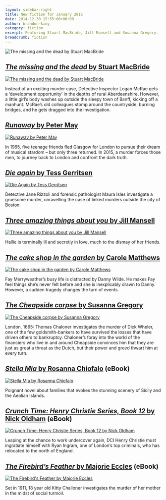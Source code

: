 ```yaml
---
layout: sidebar-right
title: New fiction for January 2015
date: 2014-12-30 15:55:00+00:00
author: brandon-king
category: fiction
excerpt: Featuring Stuart MacBride, Jill Mansell and Susanna Gregory.
breadcrumb: fiction
---
```

![The missing and the dead</cite> by Stuart MacBride](/images/featured/featured-stuart-macbride.jpg)

## [<cite>The missing and the dead</cite> by Stuart MacBride](http://suffolk.spydus.co.uk/cgi-bin/spydus.exe/ENQ/OPAC/BIBENQ/12841568?QRY=CTIBIB%3C%20IRN(45624738)&QRYTEXT=The%20missing%20and%20the%20dead)

[![The missing and the dead by Stuart MacBride](/images/article/the-missing-and-the-dead.jpg)](http://suffolk.spydus.co.uk/cgi-bin/spydus.exe/ENQ/OPAC/BIBENQ/12841568?QRY=CTIBIB%3C%20IRN(45624738)&QRYTEXT=The%20missing%20and%20the%20dead)

Instead of an exciting murder case, Detective Inspector Logan McRae gets a &#8216;development opportunity&#8217; in the depths of rural Aberdeenshire. However, a little girl&#8217;s body washes up outside the sleepy town of Banff, kicking off a manhunt. McRae&#8217;s old colleagues stomp around the countryside, burning bridges, and he gets dragged into the investigation.

## [<cite>Runaway</cite> by Peter May](http://suffolk.spydus.co.uk/cgi-bin/spydus.exe/ENQ/OPAC/BIBENQ/12843450?QRY=CTIBIB%3C%20IRN(185064)&QRYTEXT=Runaway)

[![Runaway by Peter May](/images/article/runaway.jpg)](http://suffolk.spydus.co.uk/cgi-bin/spydus.exe/ENQ/OPAC/BIBENQ/12843450?QRY=CTIBIB%3C%20IRN(185064)&QRYTEXT=Runaway)

In 1965, five teenage friends fled Glasgow for London to pursue their dream of musical stardom &#8211; but only three returned. In 2015, a murder forces those men, to journey back to London and confront the dark truth.

## [<cite>Die again</cite> by Tess Gerritsen](http://suffolk.spydus.co.uk/cgi-bin/spydus.exe/ENQ/OPAC/BIBENQ/12844962?QRY=CTIBIB%3C%20IRN(44635290)&QRYTEXT=Die%20again)

[![Die Again by Tess Gerritsen](/images/article/die-again.jpg)](http://suffolk.spydus.co.uk/cgi-bin/spydus.exe/ENQ/OPAC/BIBENQ/12844962?QRY=CTIBIB%3C%20IRN(44635290)&QRYTEXT=Die%20again)

Detective Jane Rizzoli and forensic pathologist Maura Isles investigate a gruesome murder, unravelling the case of linked murders outside the city of Boston.

## [<cite>Three amazing things about you</cite> by Jill Mansell](http://suffolk.spydus.co.uk/cgi-bin/spydus.exe/ENQ/OPAC/BIBENQ/12846234?QRY=CTIBIB%3C%20IRN(44256371)&QRYTEXT=Three%20amazing%20things%20about%20you)

[![Three amazing things about you by Jill Mansell](/images/article/three-amazing-things-about-you.jpg)](http://suffolk.spydus.co.uk/cgi-bin/spydus.exe/ENQ/OPAC/BIBENQ/12846234?QRY=CTIBIB%3C%20IRN(44256371)&QRYTEXT=Three%20amazing%20things%20about%20you)

Hallie is terminally ill and secretly in love, much to the dismay of her friends.

## [<cite>The cake shop in the garden</cite> by Carole Matthews](http://suffolk.spydus.co.uk/cgi-bin/spydus.exe/ENQ/OPAC/BIBENQ/12847463?QRY=CTIBIB%3C%20IRN(572880)&QRYTEXT=The%20cake%20shop%20in%20the%20garden)

[![The cake shop in the garden by Carole Matthews](/images/article/the-cake-shop-in-the-garden.jpg)](http://suffolk.spydus.co.uk/cgi-bin/spydus.exe/ENQ/OPAC/BIBENQ/12847463?QRY=CTIBIB%3C%20IRN(572880)&QRYTEXT=The%20cake%20shop%20in%20the%20garden)

Fay Merryweather&#8217;s busy life is distracted by Danny Wilde. He makes Fay feel things she&#8217;s never felt before and she is inexplicably drawn to Danny. However, a sudden tragedy changes the turn of events.

## [<cite>The Cheapside corpse</cite> by Susanna Gregory](http://suffolk.spydus.co.uk/cgi-bin/spydus.exe/ENQ/OPAC/BIBENQ/12848627?QRY=CTIBIB%3C%20IRN(44255367)&QRYTEXT=The%20Cheapside%20corpse)

[![The Cheapside corpse by Susanna Gregory](/images/article/the-cheapside-corpse.jpg)](http://suffolk.spydus.co.uk/cgi-bin/spydus.exe/ENQ/OPAC/BIBENQ/12848627?QRY=CTIBIB%3C%20IRN(44255367)&QRYTEXT=The%20Cheapside%20corpse)

London, 1665: Thomas Chaloner investigates the murder of Dick Wheler, one of the few goldsmith-bankers to have survived the losses that have driven others to bankruptcy. Chaloner&#8217;s foray into the world of the financiers who live in and around Cheapside convinces him that they are just as great a threat as the Dutch, but their power and greed thwart him at every turn.

## [<cite>Stella Mia</cite> by Rosanna Chiofalo](http://suffolklibraries.lib.overdrive.com/B2061FD2-A438-493D-B5C6-8FF1C488CCC9/10/50/en/ContentDetails.htm?id=9BF0E64D-E234-4445-A75C-EADECF9A5C1D) (eBook)

[![Stella Mia by Rosanna Chiofalo](/images/article/stella-mia.jpg)](http://suffolklibraries.lib.overdrive.com/B2061FD2-A438-493D-B5C6-8FF1C488CCC9/10/50/en/ContentDetails.htm?id=9BF0E64D-E234-4445-A75C-EADECF9A5C1D)

Poignant novel about families that evokes the stunning scenery of Sicily and the Aeolian Islands.

## [<cite>Crunch Time: Henry Christie Series, Book 12</cite> by Nick Oldham](http://suffolklibraries.lib.overdrive.com/B2061FD2-A438-493D-B5C6-8FF1C488CCC9/10/50/en/ContentDetails.htm?id=08506238-CE14-422D-B9F9-F7CA36481B81) (eBook)

[![Crunch Time: Henry Christie Series, Book 12 by Nick Oldham](/images/article/crunch-time.jpg)](http://suffolklibraries.lib.overdrive.com/B2061FD2-A438-493D-B5C6-8FF1C488CCC9/10/50/en/ContentDetails.htm?id=08506238-CE14-422D-B9F9-F7CA36481B81)

Leaping at the chance to work undercover again, DCI Henry Christie must ingratiate himself with Ryan Ingram, one of London&#8217;s top criminals, who has relocated to the north of England.

## [<cite>The Firebird&#8217;s Feather</cite> by Majorie Eccles](http://suffolklibraries.lib.overdrive.com/B2061FD2-A438-493D-B5C6-8FF1C488CCC9/10/50/en/ContentDetails.htm?id=331F1649-229C-4CB4-9472-74922FB948AA) (eBook)

[![The Firebird's Feather by Majorie Eccles](/images/article/the-firebirds-feather.jpg)](http://suffolklibraries.lib.overdrive.com/B2061FD2-A438-493D-B5C6-8FF1C488CCC9/10/50/en/ContentDetails.htm?id=331F1649-229C-4CB4-9472-74922FB948AA)

Set in 1911, 18 year old Kitty Challoner investigates the murder of her mother in the midst of social turmoil.
